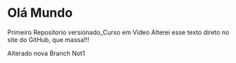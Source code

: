 # Olá Mundo
 Primeiro Repositorio versionado_Curso em Video
 Alterei esse texto direto no site do GitHub, que massa!!!

 Alterado nova Branch Not1
